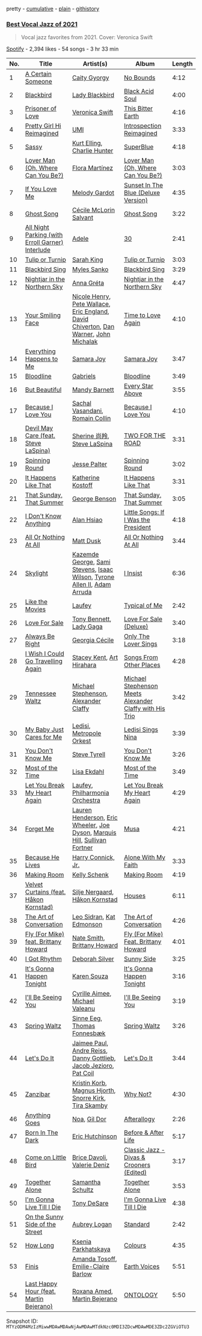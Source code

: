 pretty - [cumulative](/playlists/cumulative/37i9dQZF1DX4ieBny4Vpgk.md) - [plain](/playlists/plain/37i9dQZF1DX4ieBny4Vpgk) - [githistory](https://github.githistory.xyz/mackorone/spotify-playlist-archive/blob/main/playlists/plain/37i9dQZF1DX4ieBny4Vpgk)

### [Best Vocal Jazz of 2021](https://open.spotify.com/playlist/37i9dQZF1DX4ieBny4Vpgk)

> Vocal jazz favorites from 2021\. Cover: Veronica Swift

[Spotify](https://open.spotify.com/user/spotify) - 2,394 likes - 54 songs - 3 hr 33 min

| No. | Title | Artist(s) | Album | Length |
|---|---|---|---|---|
| 1 | [A Certain Someone](https://open.spotify.com/track/6aNscxZJIDWE33XpJSmyez) | [Caity Gyorgy](https://open.spotify.com/artist/7MCpoKftSxsTCS8UBu1GFa) | [No Bounds](https://open.spotify.com/album/2PYZhybffUNK3dMUOu1NIC) | 4:12 |
| 2 | [Blackbird](https://open.spotify.com/track/3UPIDPuF9VtCdiaehkIkxl) | [Lady Blackbird](https://open.spotify.com/artist/0CcvfJAMRa28MnCnujCdXQ) | [Black Acid Soul](https://open.spotify.com/album/50rbF4FiainFjqW5wWIASV) | 4:00 |
| 3 | [Prisoner of Love](https://open.spotify.com/track/7jB2MgZ6ljFZaB63kwoWer) | [Veronica Swift](https://open.spotify.com/artist/0YyqJ4bcQqxXdsdpgQPwtl) | [This Bitter Earth](https://open.spotify.com/album/46Kn3u0Fzlvo1Zmba26EB7) | 4:16 |
| 4 | [Pretty Girl Hi Reimagined](https://open.spotify.com/track/6aSdfeuUMtk7XOEHn93kkP) | [UMI](https://open.spotify.com/artist/4ClziihVpBeFXNyDH83Lde) | [Introspection Reimagined](https://open.spotify.com/album/3H1v8w26UVp4tylel4cRrr) | 3:33 |
| 5 | [Sassy](https://open.spotify.com/track/3BTUH65LL0kRRED0J0PaV8) | [Kurt Elling](https://open.spotify.com/artist/1UhC1mCcd9SFXLibHhMX61), [Charlie Hunter](https://open.spotify.com/artist/0si9BxvM2C33fAIkr1pgUc) | [SuperBlue](https://open.spotify.com/album/04E4IjVnj7uruPKNLSHlpj) | 4:18 |
| 6 | [Lover Man \(Oh, Where Can You Be?\)](https://open.spotify.com/track/0R5rHcEKfDpC47txuZrzCc) | [Flora Martínez](https://open.spotify.com/artist/7gjr06Lie1BDJuefW3v9YQ) | [Lover Man \(Oh, Where Can You Be?\)](https://open.spotify.com/album/5sLhFtPxR3dWgIFI7kPcIt) | 3:03 |
| 7 | [If You Love Me](https://open.spotify.com/track/0cP7Orw6IHpBoDPTcUGzbu) | [Melody Gardot](https://open.spotify.com/artist/2P1puQXmG48EVLBrHbum1J) | [Sunset In The Blue \(Deluxe Version\)](https://open.spotify.com/album/7vSwamY5i4hhnRSnpyLsAx) | 4:35 |
| 8 | [Ghost Song](https://open.spotify.com/track/6cNeMpc2xBQrMEvzHxi0xO) | [Cécile McLorin Salvant](https://open.spotify.com/artist/6PkSULcbxFKkxdgrmPGAvn) | [Ghost Song](https://open.spotify.com/album/6w4VuAZkqQC7UVKkaXZW7q) | 3:22 |
| 9 | [All Night Parking \(with Erroll Garner\) Interlude](https://open.spotify.com/track/496vIKS2INz840xZaKncvR) | [Adele](https://open.spotify.com/artist/4dpARuHxo51G3z768sgnrY) | [30](https://open.spotify.com/album/21jF5jlMtzo94wbxmJ18aa) | 2:41 |
| 10 | [Tulip or Turnip](https://open.spotify.com/track/3cUAaME7HSpybewW5Ttgjz) | [Sarah King](https://open.spotify.com/artist/6N1eTTbmPXYZBXTgZ7j0fp) | [Tulip or Turnip](https://open.spotify.com/album/3xd500c2VRHn9jiptMwE53) | 3:03 |
| 11 | [Blackbird Sing](https://open.spotify.com/track/0j4eYL0EQAAeUiKqkmQnUG) | [Myles Sanko](https://open.spotify.com/artist/0EeY17gAdOJIBjNrpi6q1G) | [Blackbird Sing](https://open.spotify.com/album/1TNnOqAC5n4zLuYSilIcWB) | 3:29 |
| 12 | [Nightjar in the Northern Sky](https://open.spotify.com/track/5fCsD2cRqXf0q5JAGTrmez) | [Anna Gréta](https://open.spotify.com/artist/43v3iVtLSHdfUAYkjB4Geh) | [Nightjar in the Northern Sky](https://open.spotify.com/album/5xFn6wFCZJ3DTJwzEzaFEV) | 4:47 |
| 13 | [Your Smiling Face](https://open.spotify.com/track/0Xk6F2fUX1B0FoKRiSpOz1) | [Nicole Henry](https://open.spotify.com/artist/17lVE8O9nHn3WWc6Csy2Sn), [Pete Wallace](https://open.spotify.com/artist/0fD0IUtm9b5iaEW251JEMc), [Eric England](https://open.spotify.com/artist/7Igdhtngu7rA4AIr05QBJG), [David Chiverton](https://open.spotify.com/artist/14X6dOg4AfOJH8EMj163mF), [Dan Warner](https://open.spotify.com/artist/6wu30XuGuGShZ8fcNdaIqz), [John Michalak](https://open.spotify.com/artist/1wqSrieeNFShiHhaXgbXz4) | [Time to Love Again](https://open.spotify.com/album/5lFWqbLV5EG4qthImhlwV6) | 4:10 |
| 14 | [Everything Happens to Me](https://open.spotify.com/track/7qFaoRVHhqowCFEi3McfkF) | [Samara Joy](https://open.spotify.com/artist/5LkbTSqXfMBjFSGi9LOGjq) | [Samara Joy](https://open.spotify.com/album/7odhq8nBHDrTgYXIuV6g23) | 3:47 |
| 15 | [Bloodline](https://open.spotify.com/track/6E2xSghivZVmTTy3m0NNHS) | [Gabriels](https://open.spotify.com/artist/5tHs3fthucNRGAFpdE9rmz) | [Bloodline](https://open.spotify.com/album/0sw9A3w2cRMHywBMmMUD3h) | 3:49 |
| 16 | [But Beautiful](https://open.spotify.com/track/7mOnmZ2OWGfNMXEBIf3aUS) | [Mandy Barnett](https://open.spotify.com/artist/1dueb4USSa0IBdtDolg4pO) | [Every Star Above](https://open.spotify.com/album/7EptFOAT6xWnPWJa9vDt4t) | 3:55 |
| 17 | [Because I Love You](https://open.spotify.com/track/4nf5wpXpZ1WVF0SCdl3tLb) | [Sachal Vasandani](https://open.spotify.com/artist/4sctitB70tTmziCPMwYJJr), [Romain Collin](https://open.spotify.com/artist/3TLGhZ93eWc4caAzMiMWJV) | [Because I Love You](https://open.spotify.com/album/35qbEfm5IdIPTzJxS51fT5) | 4:10 |
| 18 | [Devil May Care \(feat\. Steve LaSpina\)](https://open.spotify.com/track/3c3UiNK3VFXA5zQUSvvWc5) | [Sherine 尚羚](https://open.spotify.com/artist/3jHGEibos6PbvirMBJlgFl), [Steve LaSpina](https://open.spotify.com/artist/5OmSSr7NqennGE7koYEUjn) | [TWO FOR THE ROAD](https://open.spotify.com/album/32cHdfEfedPELnp8KljvzA) | 3:31 |
| 19 | [Spinning Round](https://open.spotify.com/track/7MQMlrJnYXM7zH7fbqTmPZ) | [Jesse Palter](https://open.spotify.com/artist/15niPHI5A8nGIJVP9XjXNX) | [Spinning Round](https://open.spotify.com/album/3ejPqGb6wDzkMcDAjZZEyG) | 3:02 |
| 20 | [It Happens Like That](https://open.spotify.com/track/7Jk6KetPiVZB4Rmg1u7JhK) | [Katherine Kostoff](https://open.spotify.com/artist/6iejr7uXjNOIaqvE5R9t8W) | [It Happens Like That](https://open.spotify.com/album/6GIr6kHBasx66WNSl4l8FD) | 3:31 |
| 21 | [That Sunday, That Summer](https://open.spotify.com/track/7bOzuRefqATOwm51tIHrwC) | [George Benson](https://open.spotify.com/artist/4N8BwYTEC6XqykGvXXlmfv) | [That Sunday, That Summer](https://open.spotify.com/album/70RwrutvusAPfhcn8nfz6G) | 3:05 |
| 22 | [I Don't Know Anything](https://open.spotify.com/track/4VDHfpObfOrut2GvkCOu6V) | [Alan Hsiao](https://open.spotify.com/artist/1eMnPWHlHkgdpcfc7RJOwG) | [Little Songs: If I Was the President](https://open.spotify.com/album/0hdbjk6GX9mwhyYCz9WF5E) | 4:18 |
| 23 | [All Or Nothing At All](https://open.spotify.com/track/0j6BoHPikfrtJFYZdVnIT8) | [Matt Dusk](https://open.spotify.com/artist/1UbA3tvm40VqUsiFlJaPCs) | [All Or Nothing At All](https://open.spotify.com/album/0Y9LX6aX9SxXZnvd1K0HAz) | 3:44 |
| 24 | [Skylight](https://open.spotify.com/track/7u8bCAh4UxNS4GktedpMJ2) | [Kazemde George](https://open.spotify.com/artist/0mjn2eKGdewXxLTXLyYuYj), [Sami Stevens](https://open.spotify.com/artist/2e80FKVlWGy3J55Mh2rlRS), [Isaac Wilson](https://open.spotify.com/artist/6tCY1GkdUm8s72g36FQzCc), [Tyrone Allen II](https://open.spotify.com/artist/6E1lT9oTUWdzh4umlYPFMV), [Adam Arruda](https://open.spotify.com/artist/34bXEECuAdI9QCkJfe3byB) | [I Insist](https://open.spotify.com/album/7fQe5ruzoP0TOVutU9SkMS) | 6:36 |
| 25 | [Like the Movies](https://open.spotify.com/track/6jh16zx3qgGeLA5J3iihS0) | [Laufey](https://open.spotify.com/artist/7gW0r5CkdEUMm42w9XpyZO) | [Typical of Me](https://open.spotify.com/album/1ZSqGiN0icYQ9AjMRCAiRo) | 2:42 |
| 26 | [Love For Sale](https://open.spotify.com/track/4biVNJdcVpAljZjpiO9B4Z) | [Tony Bennett](https://open.spotify.com/artist/2lolQgalUvZDfp5vvVtTYV), [Lady Gaga](https://open.spotify.com/artist/1HY2Jd0NmPuamShAr6KMms) | [Love For Sale \(Deluxe\)](https://open.spotify.com/album/6hBQkPnq5u1BwZncSEDEgs) | 3:40 |
| 27 | [Always Be Right](https://open.spotify.com/track/3MaqRAszvV2ZQFJHICWdUA) | [Georgia Cécile](https://open.spotify.com/artist/0KjGICUAvAWs6qev5iovJa) | [Only The Lover Sings](https://open.spotify.com/album/68NeZkYzPFAQLjS2z8sEZZ) | 3:18 |
| 28 | [I Wish I Could Go Travelling Again](https://open.spotify.com/track/0StWC7V9bG0zRLnzuv7aCJ) | [Stacey Kent](https://open.spotify.com/artist/03EYBMnqSchCMp5D9qmFXi), [Art Hirahara](https://open.spotify.com/artist/408lP4P33XEirDvYHxq8Ib) | [Songs From Other Places](https://open.spotify.com/album/7lIpEhDFt06b3HdY1oGhIP) | 4:28 |
| 29 | [Tennessee Waltz](https://open.spotify.com/track/3ny8nQgtVNYImdFUsnQCVu) | [Michael Stephenson](https://open.spotify.com/artist/2hLykFY0OkRxdzJAaidlzk), [Alexander Claffy](https://open.spotify.com/artist/68A73mdUJaTyVodPFbfDnG) | [Michael Stephenson Meets Alexander Claffy with His Trio](https://open.spotify.com/album/63HR7Pua22qQmmrEsRQr9m) | 3:42 |
| 30 | [My Baby Just Cares for Me](https://open.spotify.com/track/63GvtdKbAbi2feQxp0DBpA) | [Ledisi](https://open.spotify.com/artist/60ciIY5MouLc2Y9n34DJdA), [Metropole Orkest](https://open.spotify.com/artist/7JYdpWAsiqzrmMB3qxkEbI) | [Ledisi Sings Nina](https://open.spotify.com/album/0uRNGjcdUeOG9aekGr1cvc) | 3:39 |
| 31 | [You Don't Know Me](https://open.spotify.com/track/7o8q6PWBhavXyOSsDMQOhO) | [Steve Tyrell](https://open.spotify.com/artist/2UPnuV7os71xTZTyyEgj1B) | [You Don't Know Me](https://open.spotify.com/album/5cV8S9D9OGM8nxzUKjLfwy) | 3:26 |
| 32 | [Most of the Time](https://open.spotify.com/track/7e24GhiKpJF41P3gZLz0GZ) | [Lisa Ekdahl](https://open.spotify.com/artist/4SJSGUVZ04tezaGrxc96EE) | [Most of the Time](https://open.spotify.com/album/6pc1rk5fKEg0RQgFwHKmTz) | 3:49 |
| 33 | [Let You Break My Heart Again](https://open.spotify.com/track/41H96KDENmbR7d9NzMgojt) | [Laufey](https://open.spotify.com/artist/7gW0r5CkdEUMm42w9XpyZO), [Philharmonia Orchestra](https://open.spotify.com/artist/09KZU0NsS7jRa5p0SflmGY) | [Let You Break My Heart Again](https://open.spotify.com/album/2yKcJB2QkNyogIyDY96pu4) | 4:29 |
| 34 | [Forget Me](https://open.spotify.com/track/7ooca2m8QsakFrzeLG0M30) | [Lauren Henderson](https://open.spotify.com/artist/32l2cWGDfGIqFPxUAogD5l), [Eric Wheeler](https://open.spotify.com/artist/1TvIn0DgifSGnkJL6VTEF5), [Joe Dyson](https://open.spotify.com/artist/62eXeNUScwDhx0IsHwfxKS), [Marquis Hill](https://open.spotify.com/artist/5QI54xb4Ovm8DwDkmmHbez), [Sullivan Fortner](https://open.spotify.com/artist/2kQZjl1wnD42U6rKhAHmz5) | [Musa](https://open.spotify.com/album/5jeSkpB4Ntk9q3mt6eNCY0) | 4:21 |
| 35 | [Because He Lives](https://open.spotify.com/track/4V5dQ0bZ75SSHMKt8W9RKh) | [Harry Connick, Jr.](https://open.spotify.com/artist/6u17YlWtW4oqFF5Hn9UU79) | [Alone With My Faith](https://open.spotify.com/album/7gMSKwzQlQMV55DTf2mYbU) | 3:33 |
| 36 | [Making Room](https://open.spotify.com/track/5QRfxsSpzpWqzw4v3vKTCH) | [Kelly Schenk](https://open.spotify.com/artist/3kHGDGEmX8EWocacdi5Ijk) | [Making Room](https://open.spotify.com/album/4Dca3AwituUnPJFqTMTolt) | 4:19 |
| 37 | [Velvet Curtains \(feat\. Håkon Kornstad\)](https://open.spotify.com/track/4KQeK139AeuEReloc32iTE) | [Silje Nergaard](https://open.spotify.com/artist/3hCQUVIcg8nWvkZToF4rqc), [Håkon Kornstad](https://open.spotify.com/artist/6rvXcIk2e2Xv8sZ5bP6pm2) | [Houses](https://open.spotify.com/album/00XRqdZCwGTsMBmM56yZtd) | 6:11 |
| 38 | [The Art of Conversation](https://open.spotify.com/track/2sFdFdSACqUlbZVKgcRkdE) | [Leo Sidran](https://open.spotify.com/artist/2HpgbqUcGmk4M2dG9wph1h), [Kat Edmonson](https://open.spotify.com/artist/6WxegST7d2jCYjq7SR8Bds) | [The Art of Conversation](https://open.spotify.com/album/5sWjtKDgxyGlJfQsTmafMD) | 4:26 |
| 39 | [Fly \(For Mike\) feat\. Brittany Howard](https://open.spotify.com/track/0qKdmI20wCPmmjSWY6wO6K) | [Nate Smith](https://open.spotify.com/artist/3C1TdpEowpf6AMf7PycuWy), [Brittany Howard](https://open.spotify.com/artist/4XquDVA8pkg5Lx91No1JxB) | [Fly \(For Mike\) Feat\. Brittany Howard](https://open.spotify.com/album/41YY1uiKkpKySBWEpqzWpj) | 4:01 |
| 40 | [I Got Rhythm](https://open.spotify.com/track/1nh1GX3v4kgl4REBBamtgY) | [Deborah Silver](https://open.spotify.com/artist/3mVGbbLuRhDTfZAOl4O85u) | [Sunny Side](https://open.spotify.com/album/3Eudbwaq0bYcWZpXpnUjGv) | 3:25 |
| 41 | [It's Gonna Happen Tonight](https://open.spotify.com/track/2QcUiQ9NBgHJdX9sGQVaAp) | [Karen Souza](https://open.spotify.com/artist/2d5lQo9YQ1DkAsBKTRp7Iu) | [It's Gonna Happen Tonight](https://open.spotify.com/album/4wRIv7VL7bUq6gOvccx0DU) | 3:16 |
| 42 | [I'll Be Seeing You](https://open.spotify.com/track/6w8czge0Bw1pYzViYNxB5z) | [Cyrille Aimee](https://open.spotify.com/artist/7rcjVbooAaV2pPRdyPHCrM), [Michael Valeanu](https://open.spotify.com/artist/0vFN32ckvgv3IY3g9L1Nbv) | [I'll Be Seeing You](https://open.spotify.com/album/1OEy3BZSxMKMF6Y5oNE3Lv) | 3:19 |
| 43 | [Spring Waltz](https://open.spotify.com/track/1ZDSqMMJaZdydXb20eqtHM) | [Sinne Eeg](https://open.spotify.com/artist/20qKLdeJMj9d5RUHe37Izw), [Thomas Fonnesbæk](https://open.spotify.com/artist/2GWMZZQNuU0VZra0suXVph) | [Spring Waltz](https://open.spotify.com/album/0jz0L3IGFLS6E8tZMHHLVO) | 3:26 |
| 44 | [Let's Do It](https://open.spotify.com/track/45czwhpmoLfzTJDmu2NKsM) | [Jaimee Paul](https://open.spotify.com/artist/09VxnBvEC5lDFLmMkEYOmr), [Andre Reiss](https://open.spotify.com/artist/1O4RYTCy8m5JgaPpxytDDE), [Danny Gottlieb](https://open.spotify.com/artist/29aflj7NM4ocg7fMqbhifM), [Jacob Jezioro](https://open.spotify.com/artist/2LItgcmlHsUt6BikoXc1Df), [Pat Coil](https://open.spotify.com/artist/2B8UFlcrZdKZD5qV83m503) | [Let's Do It](https://open.spotify.com/album/1saHQW8pTxZJRntJQah8iY) | 3:44 |
| 45 | [Zanzibar](https://open.spotify.com/track/3yMQn0JNS030wY5vRIIcGj) | [Kristin Korb](https://open.spotify.com/artist/4jCdkrPVAoqmEGFYboGKiN), [Magnus Hjorth](https://open.spotify.com/artist/4yEsEUD37Jvk7MadM3XZVP), [Snorre Kirk](https://open.spotify.com/artist/1QgZiL5uQ3WN1sMkmbVaGM), [Tira Skamby](https://open.spotify.com/artist/1BpQuxYEPKxsGWaatsJw54) | [Why Not?](https://open.spotify.com/album/2lSlGtVME4XL0lqDzq1HOI) | 4:30 |
| 46 | [Anything Goes](https://open.spotify.com/track/5fnjz2gnBth73KZE7wbyUX) | [Noa](https://open.spotify.com/artist/6HwRSGDwpltqE6T0xQF8Xu), [Gil Dor](https://open.spotify.com/artist/46QaCDnvEfzyUycIbpswGj) | [Afterallogy](https://open.spotify.com/album/4szP0IMI7lqNgUxZatIPqF) | 2:26 |
| 47 | [Born In The Dark](https://open.spotify.com/track/1BqN5U71j779zCZlPRpWpk) | [Eric Hutchinson](https://open.spotify.com/artist/39x8gyJjTHiBQklFgVJSV4) | [Before & After Life](https://open.spotify.com/album/0gbO5q0USgCkccD7CpCiwE) | 5:17 |
| 48 | [Come on Little Bird](https://open.spotify.com/track/3xPzobpvhizPZSR7If1Zcx) | [Brice Davoli](https://open.spotify.com/artist/27kwwOnjG09lmLHv3zle84), [Valerie Deniz](https://open.spotify.com/artist/3xODAav1Ryy8BspJHjbHcL) | [Classic Jazz \- Divas & Crooners \(Edited\)](https://open.spotify.com/album/1atP4hfVKAF0d07D4HjpbR) | 3:17 |
| 49 | [Together Alone](https://open.spotify.com/track/55f6EReAsgNQOFvQaa31yH) | [Samantha Schultz](https://open.spotify.com/artist/7qBUZQ7O7UNpBgD23MIM3v) | [Together Alone](https://open.spotify.com/album/0ThfLn7C5R8BmAm5CPoBV1) | 3:53 |
| 50 | [I'm Gonna Live Till I Die](https://open.spotify.com/track/2SnYeRhFn71dGPgj0pxWAg) | [Tony DeSare](https://open.spotify.com/artist/6JooBP4BtY7tY6YPJnSYhI) | [I'm Gonna Live Till I Die](https://open.spotify.com/album/1oY26AlZRCMU1u0uEUlJHf) | 4:38 |
| 51 | [On the Sunny Side of the Street](https://open.spotify.com/track/2Vo9c2eCZo4bEvKxjPB1DQ) | [Aubrey Logan](https://open.spotify.com/artist/5GIBLQgzkZKjBDRhVQ4j1z) | [Standard](https://open.spotify.com/album/6I0FZZ7m5ARsvX7LSpLzjm) | 2:42 |
| 52 | [How Long](https://open.spotify.com/track/3VKEFn4xRdTOcHrLsCOMFb) | [Ksenia Parkhatskaya](https://open.spotify.com/artist/6AZm6N0cbEAzLkxdlbzbmy) | [Colours](https://open.spotify.com/album/1mThTkKwU2AUYhDfs0hG2O) | 4:35 |
| 53 | [Finis](https://open.spotify.com/track/6aX8v48UL54ghg6KgCaTvi) | [Amanda Tosoff](https://open.spotify.com/artist/6YqsZpf1iDyUBvvVtiPLaR), [Emilie\-Claire Barlow](https://open.spotify.com/artist/4doI7TR51c6DTaveTwpIkg) | [Earth Voices](https://open.spotify.com/album/6QHyaqpkhH0J0qqtd3AVRW) | 5:51 |
| 54 | [Last Happy Hour \(feat\. Martin Bejerano\)](https://open.spotify.com/track/4Vv73WKOQzQ9LxgpWyJ6nx) | [Roxana Amed](https://open.spotify.com/artist/6wXsUuOFYVpt9UhAEXTR6n), [Martin Bejerano](https://open.spotify.com/artist/4VMKrj6BdulOiKFPbRVqgb) | [ONTOLOGY](https://open.spotify.com/album/2Orbo9LLzUgeGYLv7Y13ZS) | 5:50 |

Snapshot ID: `MTYzODM4MzIzMiwwMDAwMDAwNjAwMDAwMTdkNzc0MDI3ZDcwMDAwMDE3ZDc2ZGViOTU3`